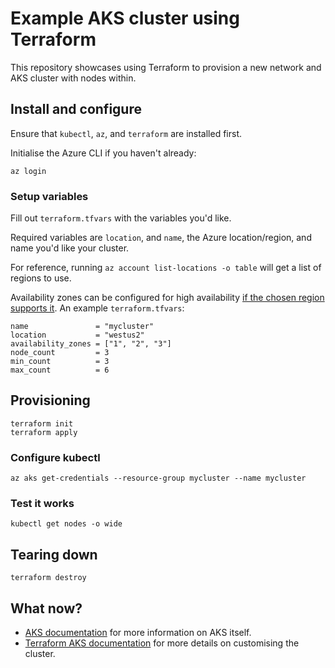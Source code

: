 # Example AKS cluster using Terraform

This repository showcases using Terraform to provision a new network and AKS cluster with nodes within.

## Install and configure

Ensure that `kubectl`, `az`, and `terraform` are installed first.

Initialise the Azure CLI if you haven't already:

```shell
az login
```

### Setup variables

Fill out `terraform.tfvars` with the variables you'd like.

Required variables are `location`, and `name`, the Azure location/region, and name you'd like your cluster.

For reference, running `az account list-locations -o table` will get a list of regions to use.

Availability zones can be configured for high availability [if the chosen region supports it](https://docs.microsoft.com/en-us/azure/aks/availability-zones#limitations-and-region-availability). An example `terraform.tfvars`:

```
name               = "mycluster"
location           = "westus2"
availability_zones = ["1", "2", "3"]
node_count         = 3
min_count          = 3
max_count          = 6
```

## Provisioning

```shell
terraform init
terraform apply
```

### Configure kubectl

```shell
az aks get-credentials --resource-group mycluster --name mycluster
```

### Test it works

```shell
kubectl get nodes -o wide
```

## Tearing down

```shell
terraform destroy
```

## What now?

* [AKS documentation](https://docs.microsoft.com/en-us/azure/aks/) for more information on AKS itself.
* [Terraform AKS documentation](https://www.terraform.io/docs/providers/azurerm/r/kubernetes_cluster.html) for more details on customising the cluster.
